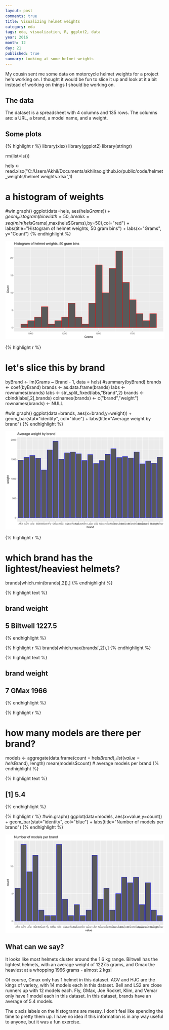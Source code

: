 ```yaml
---
layout: post
comments: true
title: Visualizing helmet weights
category: eda
tags: eda, visualization, R, ggplot2, data
year: 2016
month: 12
day: 21
published: true
summary: Looking at some helmet weights
---
```


My cousin sent me some data on motorcycle helmet weights for a project he's working on. I thought it would be fun to slice it up and look at it a bit instead of working on things I should be working on.

## The data

The dataset is a spreadsheet with 4 columns and 135 rows. The columns are: a URL, a brand, a model name, and a weight.

## Some plots


{% highlight r %}
library(xlsx)
library(ggplot2)
library(stringr)

rm(list=ls())

hels <- read.xlsx("C:/Users/Akhil/Documents/akhilrao.github.io/public/code/helmet_weights/helmet weights.xlsx",1)

# a histogram of weights
#win.graph()
ggplot(data=hels, aes(hels$Grams)) + geom_histogram(binwidth=50, breaks=seq(min(hels$Grams),max(hels$Grams),by=50),col="red") + labs(title="Histogram of helmet weights, 50 gram bins") + labs(x="Grams", y="Count")
{% endhighlight %}

![plot of chunk unnamed-chunk-1](/public/images//helmet-weightsunnamed-chunk-1-1.svg)

{% highlight r %}
# let's slice this by brand
byBrand <- lm(Grams ~ Brand - 1, data = hels)
#summary(byBrand)
brands <- coef(byBrand)
brands <- as.data.frame(brands)
labs <- rownames(brands)
labs <- str_split_fixed(labs,"Brand",2)
brands <- cbind(labs[,2],brands)
colnames(brands) <- c("brand","weight")
rownames(brands) <- NULL

#win.graph()
ggplot(data=brands, aes(x=brand,y=weight)) + geom_bar(stat="identity", col="blue") + labs(title="Average weight by brand")
{% endhighlight %}

![plot of chunk unnamed-chunk-1](/public/images//helmet-weightsunnamed-chunk-1-2.svg)

{% highlight r %}
# which brand has the lightest/heaviest helmets?
brands[which.min(brands[,2]),]
{% endhighlight %}



{% highlight text %}
##      brand weight
## 5 Biltwell 1227.5
{% endhighlight %}



{% highlight r %}
brands[which.max(brands[,2]),]
{% endhighlight %}



{% highlight text %}
##   brand weight
## 7  GMax   1966
{% endhighlight %}



{% highlight r %}
# how many models are there per brand?
models <- aggregate(data.frame(count = hels$Brand), list(value = hels$Brand), length)
mean(models$count) # average models per brand
{% endhighlight %}



{% highlight text %}
## [1] 5.4
{% endhighlight %}



{% highlight r %}
#win.graph()
ggplot(data=models, aes(x=value,y=count)) + geom_bar(stat="identity", col="blue") + labs(title="Number of models per brand")
{% endhighlight %}

![plot of chunk unnamed-chunk-1](/public/images//helmet-weightsunnamed-chunk-1-3.svg)

## What can we say?

It looks like most helmets cluster around the 1.6 kg range. Biltwell has the lightest helmets, with an average weight of 1227.5 grams, and Gmax the heaviest at a whopping 1966 grams - almost 2 kgs!

Of course, Gmax only has 1 helmet in this dataset. AGV and HJC are the kings of variety, with 14 models each in this dataset. Bell and LS2 are close runners up with 12 models each. Fly, GMax, Joe Rocket, Klim, and Vemar only have 1 model each in this dataset. In this dataset, brands have an average of 5.4 models.

The x axis labels on the histograms are messy. I don't feel like spending the time to pretty them up. I have no idea if this information is in any way useful to anyone, but it was a fun exercise.
